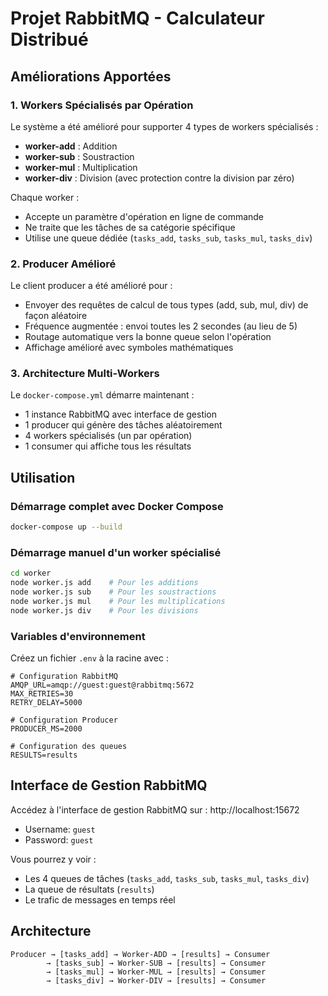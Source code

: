 # Projet RabbitMQ - Calculateur Distribué

## Améliorations Apportées

### 1. Workers Spécialisés par Opération

Le système a été amélioré pour supporter 4 types de workers spécialisés :
- **worker-add** : Addition
- **worker-sub** : Soustraction  
- **worker-mul** : Multiplication
- **worker-div** : Division (avec protection contre la division par zéro)

Chaque worker :
- Accepte un paramètre d'opération en ligne de commande
- Ne traite que les tâches de sa catégorie spécifique
- Utilise une queue dédiée (`tasks_add`, `tasks_sub`, `tasks_mul`, `tasks_div`)

### 2. Producer Amélioré

Le client producer a été amélioré pour :
- Envoyer des requêtes de calcul de tous types (add, sub, mul, div) de façon aléatoire
- Fréquence augmentée : envoi toutes les 2 secondes (au lieu de 5)
- Routage automatique vers la bonne queue selon l'opération
- Affichage amélioré avec symboles mathématiques

### 3. Architecture Multi-Workers

Le `docker-compose.yml` démarre maintenant :
- 1 instance RabbitMQ avec interface de gestion
- 1 producer qui génère des tâches aléatoirement
- 4 workers spécialisés (un par opération)
- 1 consumer qui affiche tous les résultats

## Utilisation

### Démarrage complet avec Docker Compose
```bash
docker-compose up --build
```

### Démarrage manuel d'un worker spécialisé
```bash
cd worker
node worker.js add    # Pour les additions
node worker.js sub    # Pour les soustractions
node worker.js mul    # Pour les multiplications
node worker.js div    # Pour les divisions
```

### Variables d'environnement

Créez un fichier `.env` à la racine avec :
```env
# Configuration RabbitMQ
AMQP_URL=amqp://guest:guest@rabbitmq:5672
MAX_RETRIES=30
RETRY_DELAY=5000

# Configuration Producer
PRODUCER_MS=2000

# Configuration des queues
RESULTS=results
```

## Interface de Gestion RabbitMQ

Accédez à l'interface de gestion RabbitMQ sur : http://localhost:15672
- Username: `guest`
- Password: `guest`

Vous pourrez y voir :
- Les 4 queues de tâches (`tasks_add`, `tasks_sub`, `tasks_mul`, `tasks_div`)
- La queue de résultats (`results`)
- Le trafic de messages en temps réel

## Architecture

```
Producer → [tasks_add] → Worker-ADD → [results] → Consumer
        → [tasks_sub] → Worker-SUB → [results] → Consumer
        → [tasks_mul] → Worker-MUL → [results] → Consumer  
        → [tasks_div] → Worker-DIV → [results] → Consumer
``` 